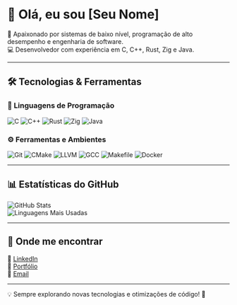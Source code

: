 # 👋 Olá, eu sou [Seu Nome]  

🚀 Apaixonado por sistemas de baixo nível, programação de alto desempenho e engenharia de software.  
💻 Desenvolvedor com experiência em C, C++, Rust, Zig e Java.  

---

## 🛠️ Tecnologias & Ferramentas  

### 🔹 Linguagens de Programação  
![C](https://img.shields.io/badge/C-00599C?style=for-the-badge&logo=c&logoColor=white)
![C++](https://img.shields.io/badge/C++-00599C?style=for-the-badge&logo=c%2B%2B&logoColor=white)
![Rust](https://img.shields.io/badge/Rust-000000?style=for-the-badge&logo=rust&logoColor=white)
![Zig](https://img.shields.io/badge/Zig-F7A41D?style=for-the-badge&logo=zig&logoColor=black)
![Java](https://img.shields.io/badge/Java-007396?style=for-the-badge&logo=java&logoColor=white)

### ⚙️ Ferramentas e Ambientes  
![Git](https://img.shields.io/badge/Git-F05032?style=for-the-badge&logo=git&logoColor=white)
![CMake](https://img.shields.io/badge/CMake-064F8C?style=for-the-badge&logo=cmake&logoColor=white)
![LLVM](https://img.shields.io/badge/LLVM-262D3A?style=for-the-badge&logo=llvm&logoColor=white)
![GCC](https://img.shields.io/badge/GCC-00599C?style=for-the-badge&logo=gnu&logoColor=white)
![Makefile](https://img.shields.io/badge/Makefile-064F8C?style=for-the-badge&logo=make&logoColor=white)
![Docker](https://img.shields.io/badge/Docker-2496ED?style=for-the-badge&logo=docker&logoColor=white)

---

## 📊 Estatísticas do GitHub  

![GitHub Stats](https://github-readme-stats.vercel.app/api?username=seu-username&show_icons=true&theme=dark)  
![Linguagens Mais Usadas](https://github-readme-stats.vercel.app/api/top-langs/?username=seu-username&layout=compact&theme=dark)

---

## 🔗 Onde me encontrar  
🔹 [LinkedIn](https://www.linkedin.com/in/seu-perfil)  
🔹 [Portfólio](https://seusite.com)  
🔹 [Email](mailto:seuemail@example.com)  

---

💡 Sempre explorando novas tecnologias e otimizações de código! 🚀

